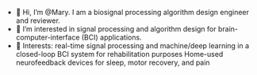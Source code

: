 - 👋 Hi, I’m @Mary. I am a biosignal processing algorithm design engineer and reviewer.
- 👀 I’m interested in signal processing and algorithm design for brain-computer-interface (BCI) applications.
- 💞️ Interests: 
real-time signal processing and machine/deep learning in a closed-loop BCI system for rehabilitation purposes 
Home-used neurofeedback devices for sleep, motor recovery, and pain  
